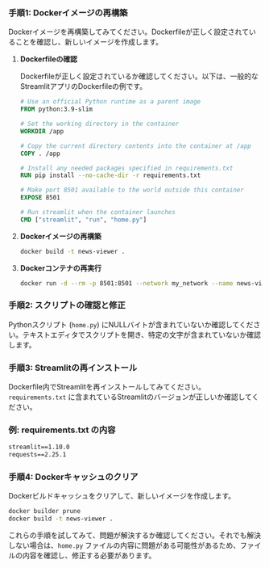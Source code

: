 ### 手順1: Dockerイメージの再構築

Dockerイメージを再構築してみてください。Dockerfileが正しく設定されていることを確認し、新しいイメージを作成します。

1. **Dockerfileの確認**

   Dockerfileが正しく設定されているか確認してください。以下は、一般的なStreamlitアプリのDockerfileの例です。

   ```Dockerfile
   # Use an official Python runtime as a parent image
   FROM python:3.9-slim

   # Set the working directory in the container
   WORKDIR /app

   # Copy the current directory contents into the container at /app
   COPY . /app

   # Install any needed packages specified in requirements.txt
   RUN pip install --no-cache-dir -r requirements.txt

   # Make port 8501 available to the world outside this container
   EXPOSE 8501

   # Run streamlit when the container launches
   CMD ["streamlit", "run", "home.py"]
   ```

2. **Dockerイメージの再構築**

   ```bash
   docker build -t news-viewer .
   ```

3. **Dockerコンテナの再実行**

   ```bash
   docker run -d --rm -p 8501:8501 --network my_network --name news-viewer news-viewer
   ```

### 手順2: スクリプトの確認と修正

Pythonスクリプト (`home.py`) にNULLバイトが含まれていないか確認してください。テキストエディタでスクリプトを開き、特定の文字が含まれていないか確認します。

### 手順3: Streamlitの再インストール

Dockerfile内でStreamlitを再インストールしてみてください。`requirements.txt` に含まれているStreamlitのバージョンが正しいか確認してください。

### 例: requirements.txt の内容

```txt
streamlit==1.10.0
requests==2.25.1
```

### 手順4: Dockerキャッシュのクリア

Dockerビルドキャッシュをクリアして、新しいイメージを作成します。

```bash
docker builder prune
docker build -t news-viewer .
```

これらの手順を試してみて、問題が解決するか確認してください。それでも解決しない場合は、`home.py` ファイルの内容に問題がある可能性があるため、ファイルの内容を確認し、修正する必要があります。